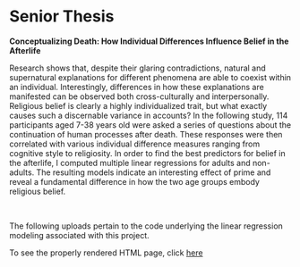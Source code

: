 # Senior Thesis
**Conceptualizing Death: How Individual Differences Influence Belief in the Afterlife**
<br>

Research shows that, despite their glaring contradictions, natural and supernatural explanations for different phenomena are able to coexist within an individual. Interestingly, differences in how these explanations are manifested can be observed both cross-culturally and interpersonally. Religious belief is clearly a highly individualized trait, but what exactly causes such a discernable variance in accounts? In the following study, 114 participants aged 7-38 years old were asked a series of questions about the continuation of human processes after death. These responses were then correlated with various individual difference measures ranging from cognitive style to religiosity. In order to find the best predictors for belief in the afterlife, I computed multiple linear regressions for adults and non-adults. The resulting models indicate an interesting effect of prime and reveal a fundamental difference in how the two age groups embody religious belief.

<br>

The following uploads pertain to the code underlying the linear regression modeling associated with this project.

To see the properly rendered HTML page, click [here](http://htmlpreview.github.io/?https://github.com/ernieja/SeniorThesis/blob/master/Thesis/overview.html)
